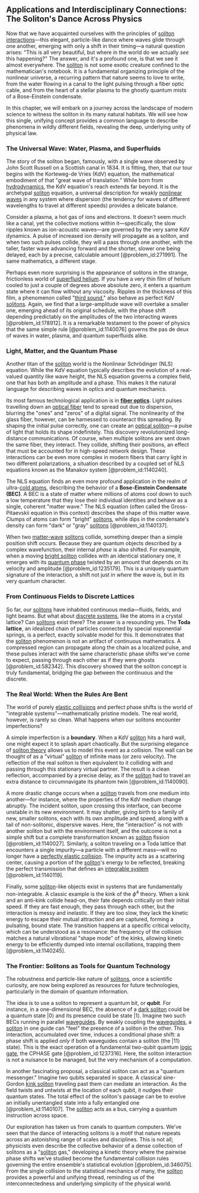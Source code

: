 ## Applications and Interdisciplinary Connections: The Soliton's Dance Across Physics

Now that we have acquainted ourselves with the principles of [soliton interactions](@article_id:198694)—this elegant, particle-like dance where waves glide through one another, emerging with only a shift in their timing—a natural question arises: "This is all very beautiful, but where in the world do we actually *see* this happening?" The answer, and it's a profound one, is that we see it almost everywhere. The [soliton](@article_id:139786) is not some exotic creature confined to the mathematician's notebook. It is a fundamental organizing principle of the nonlinear universe, a recurring pattern that nature seems to love to write, from the water flowing in a canal to the light pulsing through a fiber optic cable, and from the heart of a stellar plasma to the ghostly quantum mists of a Bose-Einstein condensate.

In this chapter, we will embark on a journey across the landscape of modern science to witness the soliton in its many natural habitats. We will see how this single, unifying concept provides a common language to describe phenomena in wildly different fields, revealing the deep, underlying unity of physical law.

### The Universal Wave: Water, Plasma, and Superfluids

The story of the soliton began, famously, with a single wave observed by John Scott Russell on a Scottish canal in 1834. It is fitting, then, that our tour begins with the Korteweg-de Vries (KdV) equation, the mathematical embodiment of that "great wave of translation." While born from [hydrodynamics](@article_id:158377), the KdV equation's reach extends far beyond. It is the archetypal [soliton](@article_id:139786) equation, a universal description for weakly [nonlinear waves](@article_id:272597) in any system where dispersion (the tendency for waves of different wavelengths to travel at different speeds) provides a delicate balance.

Consider a plasma, a hot gas of ions and electrons. It doesn't seem much like a canal, yet the collective motions within it—specifically, the slow ripples known as ion-acoustic waves—are governed by the very same KdV dynamics. A pulse of increased ion density will propagate as a soliton, and when two such pulses collide, they will a pass through one another, with the taller, faster wave advancing forward and the shorter, slower one being delayed, each by a precise, calculable amount [@problem_id:271991]. The same mathematics, a different stage.

Perhaps even more surprising is the appearance of solitons in the strange, frictionless world of [superfluid helium](@article_id:153611). If you have a very thin film of helium cooled to just a couple of degrees above absolute zero, it enters a quantum state where it can flow without any viscosity. Ripples in the thickness of this film, a phenomenon called "[third sound](@article_id:187103)," also behave as perfect KdV [solitons](@article_id:145162). Again, we find that a large-amplitude wave will overtake a smaller one, emerging ahead of its original schedule, with the phase shift depending predictably on the amplitudes of the two interacting waves [@problem_id:178912]. It is a remarkable testament to the power of physics that the same simple rule [@problem_id:1140076] governs the pas de deux of waves in water, plasma, and quantum superfluids alike.

### Light, Matter, and the Quantum Phase

Another titan of the [soliton](@article_id:139786) world is the Nonlinear Schrödinger (NLS) equation. While the KdV equation typically describes the evolution of a real-valued quantity like wave height, the NLS equation governs a complex field, one that has both an amplitude and a phase. This makes it the natural language for describing waves in optics and quantum mechanics.

Its most famous technological application is in **[fiber optics](@article_id:263635)**. Light pulses travelling down an [optical fiber](@article_id:273008) tend to spread out due to dispersion, blurring the "ones" and "zeros" of a digital signal. The nonlinearity of the glass fiber, however, can be harnessed to counteract this spreading. By shaping the initial pulse correctly, one can create an [optical soliton](@article_id:168276)—a pulse of light that holds its shape indefinitely. This discovery revolutionized long-distance communications. Of course, when multiple solitons are sent down the same fiber, they interact. They collide, shifting their positions, an effect that must be accounted for in high-speed network design. These interactions can be even more complex in modern fibers that carry light in two different polarizations, a situation described by a coupled set of NLS equations known as the Manakov system [@problem_id:1140240].

The NLS equation finds an even more profound application in the realm of ultra-[cold atoms](@article_id:143598), describing the behavior of a **Bose-Einstein Condensate (BEC)**. A BEC is a state of matter where millions of atoms cool down to such a low temperature that they lose their individual identities and behave as a single, coherent "matter wave." The NLS equation (often called the Gross-Pitaevskii equation in this context) describes the shape of this matter wave. Clumps of atoms can form "bright" [solitons](@article_id:145162), while dips in the condensate's density can form "dark" or "gray" [solitons](@article_id:145162) [@problem_id:1140137].

When two [matter-wave](@article_id:157131) [solitons](@article_id:145162) collide, something deeper than a simple position shift occurs. Because they are quantum objects described by a complex wavefunction, their internal *phase* is also shifted. For example, when a moving [bright soliton](@article_id:160260) collides with an identical stationary one, it emerges with its [quantum phase](@article_id:196593) twisted by an amount that depends on its velocity and amplitude [@problem_id:1235179]. This is a uniquely quantum signature of the interaction, a shift not just in *where* the wave is, but in its very quantum character.

### From Continuous Fields to Discrete Lattices

So far, our [solitons](@article_id:145162) have inhabited continuous media—fluids, fields, and light beams. But what about [discrete systems](@article_id:166918), like the atoms in a crystal lattice? Can [solitons](@article_id:145162) exist there? The answer is a resounding yes. The **Toda lattice**, an idealized chain of particles connected by special exponential springs, is a perfect, exactly solvable model for this. It demonstrates that the [soliton](@article_id:139786) phenomenon is not an artifact of continuous mathematics. A compressed region can propagate along the chain as a localized pulse, and these pulses interact with the same characteristic phase shifts we've come to expect, passing through each other as if they were ghosts [@problem_id:582342]. This discovery showed that the soliton concept is truly fundamental, bridging the gap between the continuous and the discrete.

### The Real World: When the Rules Are Bent

The world of purely [elastic collisions](@article_id:188090) and perfect phase shifts is the world of "integrable systems"—mathematically pristine models. The real world, however, is rarely so clean. What happens when our solitons encounter imperfections?

A simple imperfection is a **boundary**. When a KdV [soliton](@article_id:139786) hits a hard wall, one might expect it to splash apart chaotically. But the surprising elegance of [soliton theory](@article_id:191994) allows us to model this event as a collision. The wall can be thought of as a "virtual" [soliton](@article_id:139786) of infinite mass (or zero velocity). The reflection of the real soliton is then equivalent to it colliding with and passing through this stationary virtual partner. The result is a clean reflection, accompanied by a precise delay, as if the [soliton](@article_id:139786) had to travel an extra distance to circumnavigate its phantom twin [@problem_id:1140090].

A more drastic change occurs when a [soliton](@article_id:139786) travels from one medium into another—for instance, where the properties of the KdV medium change abruptly. The incident soliton, upon crossing this interface, can become unstable in its new environment. It may shatter, giving birth to a family of new, smaller solitons, each with its own amplitude and speed, along with a tail of non-solitonic, dispersive waves. Here, the "interaction" is not with another soliton but with the environment itself, and the outcome is not a simple shift but a complete transformation known as [soliton](@article_id:139786) fission [@problem_id:1140027]. Similarly, a soliton traveling on a Toda lattice that encounters a single impurity—a particle with a different mass—will no longer have a [perfectly elastic collision](@article_id:175581). The impurity acts as a scattering center, causing a portion of the [soliton](@article_id:139786)'s energy to be reflected, breaking the perfect transmission that defines an [integrable system](@article_id:151314) [@problem_id:1140119].

Finally, some [soliton](@article_id:139786)-like objects exist in systems that are fundamentally non-integrable. A classic example is the kink of the $\phi^4$ theory. When a kink and an anti-kink collide head-on, their fate depends critically on their initial speed. If they are fast enough, they pass through each other, but the interaction is messy and inelastic. If they are too slow, they lack the kinetic energy to escape their mutual attraction and are captured, forming a pulsating, bound state. The transition happens at a specific critical velocity, which can be understood as a resonance: the frequency of the collision matches a natural vibrational "shape mode" of the kinks, allowing kinetic energy to be efficiently dumped into internal oscillations, trapping them [@problem_id:1140245].

### The Frontier: Solitons as Tools for Quantum Technology

The robustness and particle-like nature of [solitons](@article_id:145162), once a scientific curiosity, are now being explored as resources for future technologies, particularly in the domain of quantum information.

The idea is to use a soliton to represent a quantum bit, or **qubit**. For instance, in a one-dimensional BEC, the absence of a [dark soliton](@article_id:159340) could be a quantum state $|0\rangle$ and its presence could be state $|1\rangle$. Imagine two such BECs running in parallel [waveguides](@article_id:197977). By weakly coupling the [waveguides](@article_id:197977), a [soliton](@article_id:139786) in one guide can "feel" the presence of a soliton in the other. This interaction, accumulated over time, induces a conditional phase shift: a phase shift is applied *only* if both waveguides contain a soliton (the $|11\rangle$ state). This is the exact operation of a fundamental two-qubit quantum [logic gate](@article_id:177517), the CPHASE gate [@problem_id:1237316]. Here, the soliton interaction is not a nuisance to be managed, but the very mechanism of a computation.

In another fascinating proposal, a classical soliton can act as a "quantum messenger." Imagine two qubits separated in space. A classical sine-Gordon [kink soliton](@article_id:139917) traveling past them can mediate an interaction. As the field twists and untwists at the location of each qubit, it nudges their quantum states. The total effect of the soliton's passage can be to evolve an initially unentangled state into a fully entangled one [@problem_id:1140107]. The [soliton](@article_id:139786) acts as a bus, carrying a quantum instruction across space.

Our exploration has taken us from canals to quantum computers. We've seen that the dance of interacting solitons is a motif that nature repeats across an astonishing range of scales and disciplines. This is not all; physicists even describe the collective behavior of a dense collection of solitons as a "[soliton](@article_id:139786) gas," developing a kinetic theory where the pairwise phase shifts we've studied become the fundamental collision rules governing the entire ensemble's statistical evolution [@problem_id:346075]. From the single collision to the statistical mechanics of many, the [soliton](@article_id:139786) provides a powerful and unifying thread, reminding us of the interconnectedness and underlying simplicity of the physical world.